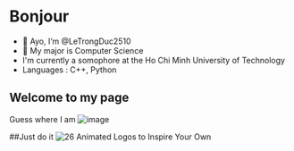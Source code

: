 # Bonjour
- 👋 Ayo, I’m @LeTrongDuc2510
- 👀 My major is Computer Science
- I'm currently a somophore at the Ho Chi Minh University of Technology
- Languages : C++, Python

## Welcome to my page
Guess where I am
![image](https://user-images.githubusercontent.com/87889069/206115563-779ae72e-c50c-4a6d-ba37-6662a32b6a3c.png)

##Just do it
![26 Animated Logos to Inspire Your Own](https://user-images.githubusercontent.com/87889069/206984351-227ac394-01b0-423b-8af9-8d7f26912d45.gif)

<!---
LeTrongDuc2510/LeTrongDuc2510 is a ✨ special ✨ repository because its `README.md` (this file) appears on your GitHub profile.
You can click the Preview link to take a look at your changes.
--->
